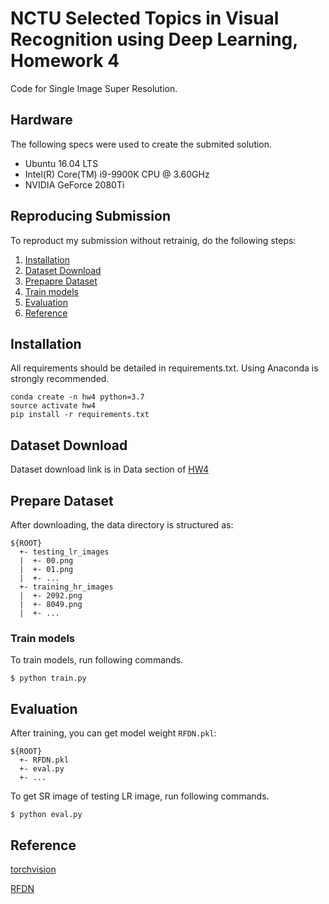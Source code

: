 # NCTU Selected Topics in Visual Recognition using Deep Learning, Homework 4
Code for Single Image Super Resolution.


## Hardware
The following specs were used to create the submited solution.
- Ubuntu 16.04 LTS
- Intel(R) Core(TM) i9-9900K CPU @ 3.60GHz
- NVIDIA GeForce 2080Ti

## Reproducing Submission
To reproduct my submission without retrainig, do the following steps:
1. [Installation](#Installation)
2. [Dataset Download](#Dataset-Download)
3. [Prepapre Dataset](#Prepare-Dataset)
4. [Train models](#Train-models)
5. [Evaluation](#Evaluation)
6. [Reference](#Reference)

## Installation
All requirements should be detailed in requirements.txt. Using Anaconda is strongly recommended.
```
conda create -n hw4 python=3.7
source activate hw4
pip install -r requirements.txt
```

## Dataset Download
Dataset download link is in Data section of [HW4](https://drive.google.com/drive/u/3/folders/1H-sIY7zj42Fex1ZjxxSC3PV1pK4Mij6x)

## Prepare Dataset
After downloading, the data directory is structured as:
```
${ROOT}
  +- testing_lr_images
  |  +- 00.png
  |  +- 01.png
  |  +- ...
  +- training_hr_images
  |  +- 2092.png
  |  +- 8049.png
  |  +- ...
```

### Train models
To train models, run following commands.
```
$ python train.py 
```


## Evaluation
After training, you can get model weight `RFDN.pkl`:
```
${ROOT}
  +- RFDN.pkl
  +- eval.py
  +- ...
```

To get SR image of testing LR image, run following commands.
```
$ python eval.py 
```

## Reference
[torchvision](https://github.com/pytorch/vision)

[RFDN](https://github.com/njulj/RFDN)
